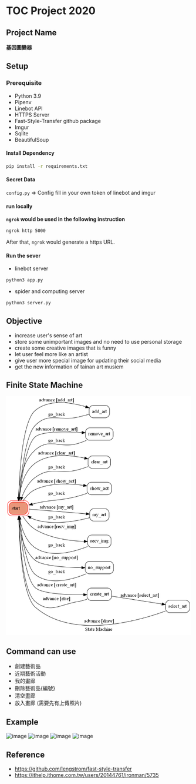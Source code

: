 # TOC Project 2020

## Project Name
**基因圖變器**

## Setup

### Prerequisite
* Python 3.9
* Pipenv
* Linebot API
* HTTPS Server
* Fast-Style-Transfer github package
* Imgur
* Sqlite
* BeautifulSoup

#### Install Dependency
```sh
pip install -r requirements.txt
```

#### Secret Data
`config.py` => Config fill in your own token of linebot and imgur

#### run locally

**`ngrok` would be used in the following instruction**

```sh
ngrok http 5000
```

After that, `ngrok` would generate a https URL.

#### Run the sever

* linebot server
```sh
python3 app.py
```
* spider and computing server
```sh
python3 server.py
```

## Objective
* increase user's sense of art
* store some unimportant images and no need to use personal storage
* create some creative images that is funny
* let user feel more like an artist
* give user more special image for updating their social media
* get the new information of tainan art musiem

## Finite State Machine
![fsm](./static/fsm.png)

## Command can use
* 創建藝術品
* 近期藝術活動
* 我的畫廊
* 刪除藝術品{編號}
* 清空畫廊
* 放入畫廊 (需要先有上傳照片)

## Example
![image](https://user-images.githubusercontent.com/38965858/209559978-105d279b-940d-4e4b-8ca4-465b15a4247e.png)
![image](https://user-images.githubusercontent.com/38965858/209560936-7997816f-506c-4bec-b35c-fa32c75175b5.png)
![image](https://user-images.githubusercontent.com/38965858/209561029-60ddf8bd-64f3-4352-a656-8b13122c7ca5.png)
![image](https://user-images.githubusercontent.com/38965858/209561486-aae10a3e-d552-489b-b3a3-af6c6038154d.png)


## Reference
* https://github.com/lengstrom/fast-style-transfer
* https://ithelp.ithome.com.tw/users/20144761/ironman/5735
